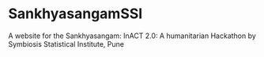 # SankhyasangamSSI
A website for the Sankhyasangam: InACT 2.0: A humanitarian Hackathon by Symbiosis Statistical Institute, Pune
